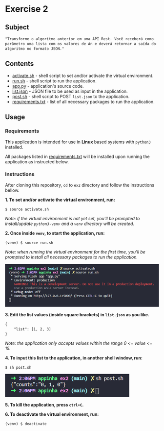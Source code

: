 # Exercise 2

## Subject

	"Transforme o algoritmo anterior em uma API Rest. Você receberá como
	parâmetro uma lista com os valores de An e deverá retornar a saída do
	algoritmo no formato JSON."

## Contents

* [activate.sh](activate.sh) - shell script to set and/or activate the virtual environment.
* [run.sh](run.sh) - shell script to run the application.
* [app.py](app.py) - application's source code.
* [list.json](list.json) - JSON file to be used as input in the application.
* [post.sh](post.sh) - shell script to POST `list.json` to the application.
* [requirements.txt](requirements.txt) - list of all necessary packages to run the application.

## Usage

### Requirements

This application is intended for use in **Linux** based systems with `python3` installed.

All packages listed in [requirements.txt](requirements.txt) will be installed upon running the application as instructed below.

### Instructions

After cloning this repository, `cd` to `ex2` directory and follow the instructions bellow.

**1. To set and/or activate the virtual environment, run:**
```
$ source activate.sh
```
*Note: if the virtual environment is not yet set, you'll be prompted to install/update `python3-venv` and a `venv` directory will be created.*

**2. Once inside `venv`, to start the application, run:**
```
(venv) $ source run.sh
```
*Note: when running the virtual environment for the first time, you'll be prompted to install all necessary packages to run the application.*

![Screenshot of output on shell](screenshots/shell-activate_run.png)

**3. Edit the list values (inside square brackets) in `list.json` as you like.**
```
{
	"list": [1, 2, 3]
}
```
*Note: the application only accepts values within the range 0 <= value <= 15.*

**4. To input this list to the application, in another shell window, run:**
```
$ sh post.sh
```

![Screenshot of step's output on shell](screenshots/shell-post.png)

**5. To kill the application, press `ctrl+C`.**

**6. To deactivate the virtual environment, run:**
```
(venv) $ deactivate
```
